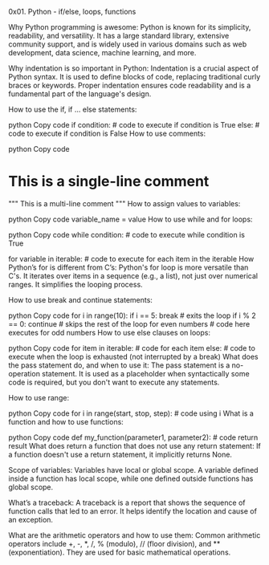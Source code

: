 0x01. Python - if/else, loops, functions

Why Python programming is awesome:
Python is known for its simplicity, readability, and versatility. It has a large standard library, extensive community support, and is widely used in various domains such as web development, data science, machine learning, and more.

Why indentation is so important in Python:
Indentation is a crucial aspect of Python syntax. It is used to define blocks of code, replacing traditional curly braces or keywords. Proper indentation ensures code readability and is a fundamental part of the language's design.

How to use the if, if ... else statements:

python
Copy code
if condition:
    # code to execute if condition is True
else:
    # code to execute if condition is False
How to use comments:

python
Copy code
# This is a single-line comment

"""
This is a
multi-line comment
"""
How to assign values to variables:

python
Copy code
variable_name = value
How to use while and for loops:

python
Copy code
while condition:
    # code to execute while condition is True

for variable in iterable:
    # code to execute for each item in the iterable
How Python’s for is different from C’s:
Python's for loop is more versatile than C's. It iterates over items in a sequence (e.g., a list), not just over numerical ranges. It simplifies the looping process.

How to use break and continue statements:

python
Copy code
for i in range(10):
    if i == 5:
        break  # exits the loop
    if i % 2 == 0:
        continue  # skips the rest of the loop for even numbers
    # code here executes for odd numbers
How to use else clauses on loops:

python
Copy code
for item in iterable:
    # code for each item
else:
    # code to execute when the loop is exhausted (not interrupted by a break)
What does the pass statement do, and when to use it:
The pass statement is a no-operation statement. It is used as a placeholder when syntactically some code is required, but you don't want to execute any statements.

How to use range:

python
Copy code
for i in range(start, stop, step):
    # code using i
What is a function and how to use functions:

python
Copy code
def my_function(parameter1, parameter2):
    # code
    return result
What does return a function that does not use any return statement:
If a function doesn't use a return statement, it implicitly returns None.

Scope of variables:
Variables have local or global scope. A variable defined inside a function has local scope, while one defined outside functions has global scope.

What’s a traceback:
A traceback is a report that shows the sequence of function calls that led to an error. It helps identify the location and cause of an exception.

What are the arithmetic operators and how to use them:
Common arithmetic operators include +, -, *, /, % (modulo), // (floor division), and ** (exponentiation). They are used for basic mathematical operations.
